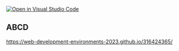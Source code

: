 [![Open in Visual Studio Code](https://classroom.github.com/assets/open-in-vscode-c66648af7eb3fe8bc4f294546bfd86ef473780cde1dea487d3c4ff354943c9ae.svg)](https://classroom.github.com/online_ide?assignment_repo_id=10610391&assignment_repo_type=AssignmentRepo)

## **ABCD**

https://web-development-environments-2023.github.io/316424365/